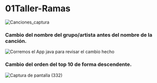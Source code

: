 # 01Taller-Ramas
![Canciones_captura](https://github.com/MichelleArreaga/01Taller-Ramas/assets/107522566/907f7abf-1f0c-4650-a6f4-937136fa20b2)

### Cambio del nombre del grupo/artista antes del nombre de la canción.
![Corremos el App java para revisar el cambio hecho](https://github.com/MichelleArreaga/01Taller-Ramas/assets/108914782/22b422c5-b4cc-4bbb-b3dd-73576c069121)

### Cambio del orden del top 10 de forma descendente.
![Captura de pantalla (332)](https://github.com/MichelleArreaga/01Taller-Ramas/assets/137111495/daf16a3d-07aa-4f0b-886d-d6528f04d61e)
